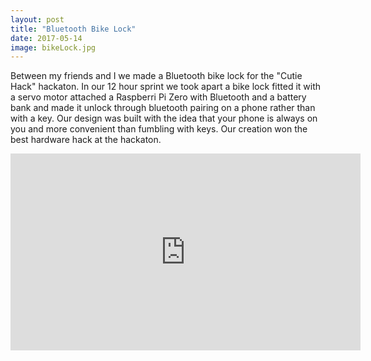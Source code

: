 ```yaml
---
layout: post
title: "Bluetooth Bike Lock"
date: 2017-05-14
image: bikeLock.jpg
---
```

<link href="/css/posts.css" type="text/css" rel="stylesheet">
<div class="entry">
<p>Between my friends and I we made a Bluetooth bike lock for the "Cutie Hack" hackaton. In our 12 hour sprint we took apart a bike lock fitted it with a servo motor attached a Raspberri Pi Zero with Bluetooth and a battery bank and made it unlock through bluetooth pairing on a phone rather than with a key. Our design was built with the idea that your phone is always on you and more convenient than fumbling with keys. Our creation won the best hardware hack at the hackaton.</p>
<a href="https://github.com/carlossantillana/Bluetooth_Lock" target="_blank"><i class="fa fa-github" aria-hidden="true"></i></a>
<div class="media">
<div class="videoWrapper">
<iframe width="560" height="315" src="https://www.youtube.com/embed/OTIZ9IIH9L8" frameborder="0" allowfullscreen></iframe>
</div>
</div>

</div>
